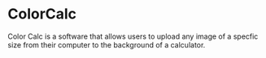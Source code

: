 # ColorCalc
Color Calc is a software that allows users to upload any image of a specfic size from their computer to the background of a calculator. 

